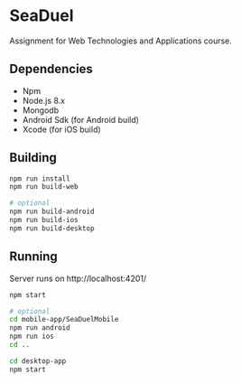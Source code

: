# SeaDuel

Assignment for Web Technologies and Applications course.

## Dependencies

- Npm
- Node.js 8.x
- Mongodb
- Android Sdk (for Android build)
- Xcode (for iOS build)

## Building

```bash
npm run install
npm run build-web

# optional
npm run build-android
npm run build-ios
npm run build-desktop
```

## Running

Server runs on http://localhost:4201/

```bash
npm start

# optional
cd mobile-app/SeaDuelMobile
npm run android
npm run ios
cd ..

cd desktop-app
npm start
```